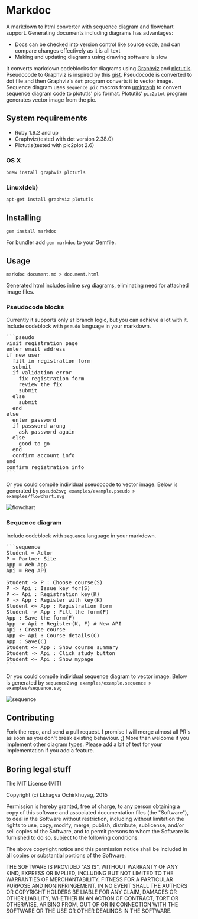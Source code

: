 # Markdoc

A markdown to html converter with sequence diagram and flowchart support. Generating documents including diagrams has advantages:

- Docs can be checked into version control like source code, and can compare changes effectively as it is all text
- Making and updating diagrams using drawing software is slow

It converts markdown codeblocks for diagrams using [Graphviz](http://www.graphviz.org) and [plotutils](https://www.gnu.org/software/plotutils). Pseudocode to Graphviz is inspired by this [gist](https://gist.github.com/antimatter15/1841460). Pseudocode is converted to dot file and then Graphviz's `dot` program converts it to vector image. Sequence diagram uses `sequence.pic` macros from [umlgraph](http://www.umlgraph.org/doc/seq-intro.html) to convert sequence diagram code to plotutls' pic format. Plotutils' `pic2plot` program generates vector image from the pic.

## System requirements

- Ruby 1.9.2 and up
- Graphviz(tested with dot version 2.38.0)
- Plotutls(tested with pic2plot 2.6)

### OS X

`brew install graphviz plotutls`

### Linux(deb)

`apt-get install graphviz plotutls`


## Installing

`gem install markdoc`

For bundler add `gem markdoc` to your Gemfile.


## Usage

`markdoc document.md > document.html`

Generated html includes inline svg diagrams, eliminating need for attached image files.

### Pseudocode blocks

Currently it supports only `if` branch logic, but you can achieve a lot with it. Include codeblock with `pseudo` language in your markdown.

<pre>
```pseudo
visit registration page
enter email address
if new user
  fill in registration form
  submit
  if validation error
    fix registration form
    review the fix
    submit
  else
    submit
  end
else
  enter password
  if password wrong
    ask password again
  else
    good to go
  end
  confirm account info
end
confirm registration info
```
</pre>

Or you could compile individual pseudocode to vector image.
Below is generated by `pseudo2svg examples/example.pseudo > examples/flowchart.svg`

![flowchart](http://ochko.github.io/markdoc/examples/flowchart.svg "Flowchart")

### Sequence diagram

Include codeblock with `sequence` language in your markdown.

<pre>
```sequence
Student = Actor
P = Partner Site
App = Web App
Api = Reg API

Student -> P : Choose course(S)
P -> Api : Issue key for(S)
P <~ Api : Registration key(K)
P -> App : Register with key(K)
Student <~ App : Registration form
Student -> App : Fill the form(F)
App : Save the form(F)
App -> Api : Register(K, F) # New API
Api : Create course
App <~ Api : Course details(C)
App : Save(C)
Student <~ App : Show course summary
Student -> Api : Click study button
Student <~ Api : Show mypage
```
</pre>

Or you could compile individual sequence diagram to vector image.
Below is generated by `sequence2svg examples/example.sequence > examples/sequence.svg`

![sequence](http://ochko.github.io/markdoc/examples/sequence.svg "Sequence")


## Contributing

Fork the repo, and send a pull request. I promise I will merge almost all PR's as soon as you don't break existing behaviour. ;) More than welcome if you implement other diagram types. Please add a bit of test for your implementation if you add a feature.


## Boring legal stuff

The MIT License (MIT)

Copyright (c) Lkhagva Ochirkhuyag, 2015

Permission is hereby granted, free of charge, to any person obtaining a copy of this software and associated documentation files (the "Software"), to deal in the Software without restriction, including without limitation the rights to use, copy, modify, merge, publish, distribute, sublicense, and/or sell copies of the Software, and to permit persons to whom the Software is furnished to do so, subject to the following conditions:

The above copyright notice and this permission notice shall be included in all copies or substantial portions of the Software.

THE SOFTWARE IS PROVIDED "AS IS", WITHOUT WARRANTY OF ANY KIND, EXPRESS OR IMPLIED, INCLUDING BUT NOT LIMITED TO THE WARRANTIES OF MERCHANTABILITY, FITNESS FOR A PARTICULAR PURPOSE AND NONINFRINGEMENT. IN NO EVENT SHALL THE AUTHORS OR COPYRIGHT HOLDERS BE LIABLE FOR ANY CLAIM, DAMAGES OR OTHER LIABILITY, WHETHER IN AN ACTION OF CONTRACT, TORT OR OTHERWISE, ARISING FROM, OUT OF OR IN CONNECTION WITH THE SOFTWARE OR THE USE OR OTHER DEALINGS IN THE SOFTWARE.
